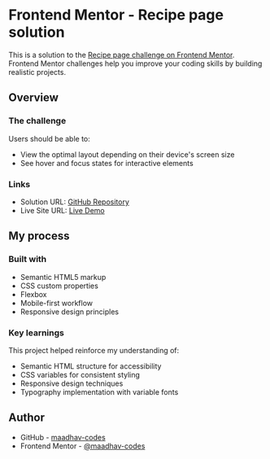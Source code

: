 # Frontend Mentor - Recipe page solution

This is a solution to the [Recipe page challenge on Frontend Mentor](https://www.frontendmentor.io/challenges/recipe-page-KiTsR8QQKm). Frontend Mentor challenges help you improve your coding skills by building realistic projects.


## Overview

### The challenge

Users should be able to:
- View the optimal layout depending on their device's screen size
- See hover and focus states for interactive elements


### Links

- Solution URL: [GitHub Repository](https://github.com/maadhav-codes/fm-recipe-page-solution)
- Live Site URL: [Live Demo](https://maadhav-codes.github.io/fm-recipe-page-solution/)

## My process

### Built with

- Semantic HTML5 markup
- CSS custom properties
- Flexbox
- Mobile-first workflow
- Responsive design principles

### Key learnings

This project helped reinforce my understanding of:
- Semantic HTML structure for accessibility
- CSS variables for consistent styling
- Responsive design techniques
- Typography implementation with variable fonts

## Author

- GitHub - [maadhav-codes](https://github.com/maadhav-codes)
- Frontend Mentor - [@maadhav-codes](https://www.frontendmentor.io/profile/maadhav-codes)
